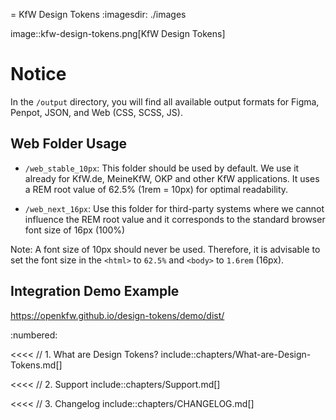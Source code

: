 = KfW Design Tokens
:imagesdir: ./images

image::kfw-design-tokens.png[KfW Design Tokens]

# Notice

In the `/output` directory, you will find all available output formats for Figma, Penpot, JSON, and Web (CSS, SCSS, JS).

## Web Folder Usage

- `/web_stable_10px`: This folder should be used by default. We use it already for KfW.de, MeineKfW, OKP and other KfW applications. It uses a REM root value of 62.5% (1rem = 10px) for optimal readability.

- `/web_next_16px`: Use this folder for third-party systems where we cannot influence the REM root value and it corresponds to the standard browser font size of 16px (100%)

Note: A font size of 10px should never be used. Therefore, it is advisable to set the font size in the `<html>` to `62.5%` and `<body>` to `1.6rem` (16px).

## Integration Demo Example

https://openkfw.github.io/design-tokens/demo/dist/

:numbered:

<<<<
// 1. What are Design Tokens?
include::chapters/What-are-Design-Tokens.md[]

<<<<
// 2. Support
include::chapters/Support.md[]

<<<<
// 3. Changelog
include::chapters/CHANGELOG.md[]

